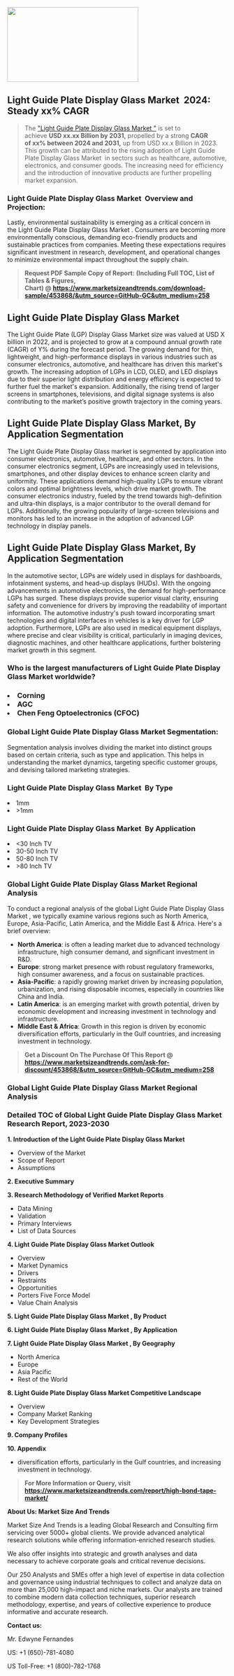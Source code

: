 <p><img class="alignnone size-medium wp-image-20088" src="https://ffe5etoiles.com/wp-content/uploads/2024/12/MST1-300x171.png" alt="" width="300" height="171" /></p><h2 id="ember46" class="ember-view reader-text-block__heading-2">Light Guide Plate Display Glass Market &nbsp;2024: Steady&nbsp;xx% CAGR</h2><blockquote id="ember47" class="ember-view reader-text-block__blockquote">The&nbsp;<a class="app-aware-link " href="https://www.marketsizeandtrends.com/download-sample/453868/&utm_source=GitHub-GC&utm_medium=258" target="_blank" data-test-app-aware-link="">"Light Guide Plate Display Glass Market "</a>&nbsp;is set to achieve&nbsp;<strong>USD&nbsp;xx.xx&nbsp;Billion by 2031,</strong>&nbsp;propelled by a strong&nbsp;<strong>CAGR of&nbsp;xx% between 2024 and 2031,</strong>&nbsp;up from USD xx.x Billion in 2023. This growth can be attributed to the rising adoption of&nbsp;Light Guide Plate Display Glass Market &nbsp;in sectors such as healthcare, automotive, electronics, and consumer goods. The increasing need for efficiency and the introduction of innovative products are further propelling market expansion.</blockquote><h3 id="ember48" class="ember-view reader-text-block__heading-3">Light Guide Plate Display Glass Market &nbsp;Overview and Projection:</h3><p id="ember49" class="ember-view reader-text-block__paragraph">Lastly, environmental sustainability is emerging as a critical concern in the&nbsp;Light Guide Plate Display Glass Market . Consumers are becoming more environmentally conscious, demanding eco-friendly products and sustainable practices from companies. Meeting these expectations requires significant investment in research, development, and operational changes to minimize environmental impact throughout the supply chain.</p><blockquote id="ember50" class="ember-view reader-text-block__blockquote"><strong>Request PDF Sample Copy of Report: (Including Full TOC, List of Tables &amp; Figures, Chart)&nbsp;@&nbsp;<strong><a href="https://www.marketsizeandtrends.com/download-sample/453868/&utm_source=GitHub-GC&utm_medium=258" target="_blank">https://www.marketsizeandtrends.com/download-sample/453868/&utm_source=GitHub-GC&utm_medium=258</a></strong></strong></blockquote><h3 class=""><h2>Light Guide Plate Display Glass Market</h2><p>The Light Guide Plate (LGP) Display Glass Market size was valued at USD X billion in 2022, and is projected to grow at a compound annual growth rate (CAGR) of Y% during the forecast period. The growing demand for thin, lightweight, and high-performance displays in various industries such as consumer electronics, automotive, and healthcare has driven this market's growth. The increasing adoption of LGPs in LCD, OLED, and LED displays due to their superior light distribution and energy efficiency is expected to further fuel the market's expansion. Additionally, the rising trend of larger screens in smartphones, televisions, and digital signage systems is also contributing to the market’s positive growth trajectory in the coming years.</p><h2>Light Guide Plate Display Glass Market, By Application Segmentation</h2><p>The Light Guide Plate Display Glass market is segmented by application into consumer electronics, automotive, healthcare, and other sectors. In the consumer electronics segment, LGPs are increasingly used in televisions, smartphones, and other display devices to enhance screen clarity and uniformity. These applications demand high-quality LGPs to ensure vibrant colors and optimal brightness levels, which drive market growth. The consumer electronics industry, fueled by the trend towards high-definition and ultra-thin displays, is a major contributor to the overall demand for LGPs. Additionally, the growing popularity of large-screen televisions and monitors has led to an increase in the adoption of advanced LGP technology in display panels.</p><h2>Light Guide Plate Display Glass Market, By Application Segmentation</h2><p>In the automotive sector, LGPs are widely used in displays for dashboards, infotainment systems, and head-up displays (HUDs). With the ongoing advancements in automotive electronics, the demand for high-performance LGPs has surged. These displays provide superior visual clarity, ensuring safety and convenience for drivers by improving the readability of important information. The automotive industry's push toward incorporating smart technologies and digital interfaces in vehicles is a key driver for LGP adoption. Furthermore, LGPs are also used in medical equipment displays, where precise and clear visibility is critical, particularly in imaging devices, diagnostic machines, and other healthcare applications, further bolstering market growth in this segment.</p></h3><h3 id="" class="">Who is the largest manufacturers of&nbsp;Light Guide Plate Display Glass Market worldwide?</h3><h3 class=""></Li><Li>Corning</Li><Li> AGC</Li><Li> Chen Feng Optoelectronics (CFOC)</h3><h3 id="ember53" class="ember-view reader-text-block__heading-3">Global&nbsp;Light Guide Plate Display Glass Market Segmentation:</h3><p id="ember54" class="ember-view reader-text-block__paragraph">Segmentation analysis involves dividing the market into distinct groups based on certain criteria, such as type and application. This helps in understanding the market dynamics, targeting specific customer groups, and devising tailored marketing strategies.</p><h3 id="" class="">Light Guide Plate Display Glass Market &nbsp;By Type</h3><p></Li><Li>1mm</Li><Li> >1mm</p><h3 id="" class="">Light Guide Plate Display Glass Market &nbsp;By Application</h3><p class=""></Li><Li><30 Inch TV</Li><Li> 30-50 Inch TV</Li><Li> 50-80 Inch TV</Li><Li> >80 Inch TV</p><h3 id="ember62" class="ember-view reader-text-block__heading-3">Global Light Guide Plate Display Glass Market Regional Analysis</h3><p id="ember63" class="ember-view reader-text-block__paragraph">To conduct a regional analysis of the global Light Guide Plate Display Glass Market , we typically examine various regions such as North America, Europe, Asia-Pacific, Latin America, and the Middle East &amp; Africa. Here's a brief overview:</p><ul><li><strong>North America</strong>: is often a leading market due to advanced technology infrastructure, high consumer demand, and significant investment in R&amp;D.</li><li><strong>Europe</strong>: strong market presence with robust regulatory frameworks, high consumer awareness, and a focus on sustainable practices.</li><li><strong>Asia-Pacific</strong>: a rapidly growing market driven by increasing population, urbanization, and rising disposable incomes, especially in countries like China and India.</li><li><strong>Latin America</strong>: is an emerging market with growth potential, driven by economic development and increasing investment in technology and infrastructure.</li><li><strong>Middle East &amp; Africa</strong>: Growth in this region is driven by economic diversification efforts, particularly in the Gulf countries, and increasing investment in technology.</li></ul><blockquote id="ember61" class="ember-view reader-text-block__blockquote"><strong>Get a Discount On The Purchase Of This Report @ <strong><a href="https://html-cleaner.com/" target="">https://www.marketsizeandtrends.com/ask-for-discount/453868/&utm_source=GitHub-GC&utm_medium=258</a></strong></strong></blockquote><h3 id="ember62" class="ember-view reader-text-block__heading-3">Global Light Guide Plate Display Glass Market Regional Analysis</h3><h3 id="" class="">Detailed TOC of Global Light Guide Plate Display Glass Market Research Report, 2023-2030</h3><p id="" class=""><strong>1. Introduction of the Light Guide Plate Display Glass Market </strong></p><ul><li>Overview of the Market</li><li>Scope of Report</li><li>Assumptions</li></ul><p id="" class=""><strong>2. Executive Summary</strong></p><p id="" class=""><strong>3. Research Methodology of Verified Market Reports</strong></p><ul><li>Data Mining</li><li>Validation</li><li>Primary Interviews</li><li>List of Data Sources</li></ul><p id="" class=""><strong>4. Light Guide Plate Display Glass Market Outlook</strong></p><ul><li>Overview</li><li>Market Dynamics</li><li>Drivers</li><li>Restraints</li><li>Opportunities</li><li>Porters Five Force Model</li><li>Value Chain Analysis</li></ul><p id="" class=""><strong>5. Light Guide Plate Display Glass Market , By Product</strong></p><p id="" class=""><strong>6. Light Guide Plate Display Glass Market , By Application</strong></p><p id="" class=""><strong>7. Light Guide Plate Display Glass Market , By Geography</strong></p><ul><li>North America</li><li>Europe</li><li>Asia Pacific</li><li>Rest of the World</li></ul><p id="" class=""><strong>8. Light Guide Plate Display Glass Market Competitive Landscape</strong></p><ul><li>Overview</li><li>Company Market Ranking</li><li>Key Development Strategies</li></ul><p id="" class=""><strong>9. Company Profiles</strong></p><p id="" class=""><strong>10. Appendix</strong></p><ul><li>diversification efforts, particularly in the Gulf countries, and increasing investment in technology.</li></ul><blockquote id="ember65" class="ember-view reader-text-block__blockquote"><strong>For More Information or Query, visit <strong><strong><a href="https://html-cleaner.com/" target="">https://www.marketsizeandtrends.com/report/high-bond-tape-market/</a></strong></strong></strong></blockquote><p id="" class=""><strong>About Us: Market Size And Trends</strong></p><p id="" class="">Market Size And Trends is a leading Global Research and Consulting firm servicing over 5000+ global clients. We provide advanced analytical research solutions while offering information-enriched research studies.</p><p id="" class="">We also offer insights into strategic and growth analyses and data necessary to achieve corporate goals and critical revenue decisions.</p><p id="" class="">Our 250 Analysts and SMEs offer a high level of expertise in data collection and governance using industrial techniques to collect and analyze data on more than 25,000 high-impact and niche markets. Our analysts are trained to combine modern data collection techniques, superior research methodology, expertise, and years of collective experience to produce informative and accurate research.</p><p id="" class=""><strong>Contact us:</strong></p><p id="" class="">Mr. Edwyne Fernandes</p><p id="" class="">US: +1 (650)-781-4080</p><p id="" class="">US Toll-Free: +1 (800)-782-1768</p>
